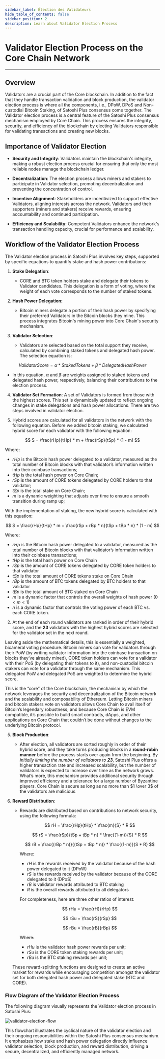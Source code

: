 ```yaml
---
sidebar_label: Élection des Validateurs
hide_table_of_contents: false
sidebar_position: 2
description: Learn about Validator Election Process
---
```


# Validator Election Process on the Core Chain Network

---

## Overview

Validators are a crucial part of the Core blockchain. In addition to the fact that they handle transaction validation and block production, the validator election process is where all the components, i.e., DPoW, DPoS and Non-custodial Bitcoin Staking, of Satoshi Plus consensus come together. The Validator election process is a central feature of the Satoshi Plus consensus mechanism employed by Core Chain. This process ensures the integrity, security, and efficiency of the blockchain by electing Validators responsible for validating transactions and creating new blocks.

## Importance of Validator Election

- **Security and Integrity**: Validators maintain the blockchain's integrity, making a robust election process crucial for ensuring that only the most reliable nodes manage the blockchain ledger.

- **Decentralization**: The election process allows miners and stakers to participate in Validator selection, promoting decentralization and preventing the concentration of control.

- **Incentive Alignment**: Stakeholders are incentivized to support effective Validators, aligning interests across the network. Validators and their supporters (miners and stakers) receive rewards, ensuring accountability and continued participation.

- **Efficiency and Scalability**: Competent Validators enhance the network's transaction handling capacity, crucial for performance and scalability.

## Workflow of the Validator Election Process

The Validator election process in Satoshi Plus involves key steps, supported by specific equations to quantify stake and hash power contributions:

1. **Stake Delegation**:
   - CORE and BTC token holders stake and delegate their tokens to Validator candidates. This delegation is a form of voting, where the weight of each vote corresponds to the number of staked tokens.

2. **Hash Power Delegation**:
   - Bitcoin miners delegate a portion of their hash power by specifying their preferred Validators in the Bitcoin blocks they mine. This process integrates Bitcoin's mining power into Core Chain's security mechanism.

3. **Validator Selection**:
   - Validators are selected based on the total support they receive, calculated by combining staked tokens and delegated hash power. The selection equation is:

$$
   Validator Score = \alpha * {Staked Tokens} + \beta * {Delegated Hash Power} 
$$

- In this equation, $\alpha$ and $\beta$ are weights assigned to staked tokens and delegated hash power, respectively, balancing their contributions to the election process.

4. **Validator Set Formation**:
   A set of Validators is formed from those with the highest scores. This set is dynamically updated to reflect ongoing changes in stake delegations and hash power allocations. There are two steps involved in validator election.

5. Hybrid scores are calculated for all validators in the network with the following equation. Before we added bitcoin staking, we calculated hybrid score for each validator with the following equation:

$$
 S = \frac{rHp}{tHp} * m + \frac{rSp}{tSp} * (1 - m) 
$$

Where:

- $rHp$ is the Bitcoin hash power delegated to a validator, measured as the total number of Bitcoin blocks with that validator’s information written into their coinbase transactions;
- $tHp$ is the total hash power on Core Chain;
- $rSp$ is the amount of CORE tokens delegated by CORE holders to that validator;
- $tSp$ is the total stake on Core Chain;
- $m$ is a dynamic weighting that adjusts over time to ensure a smooth transition during ramp up;

With the implementation of staking, the new hybrid score is calculated with this equation:

$$
 S = \frac{rHp}{tHp} * m + \frac{rSp + rBp * n}{tSp + tBp * n} * (1 - m) 
$$

Where:

- $rHp$ is the Bitcoin hash power delegated to a validator, measured as the total number of Bitcoin blocks with that validator’s information written into their coinbase transactions;
- $tHp$ is the total hash power on Core Chain
- $rSp$ is the amount of CORE tokens delegated by CORE token holders to that validator
- $tSp$ is the total amount of CORE tokens stake on Core Chain
- $rBp$ is the amount of BTC tokens delegated by BTC holders to that validator
- $tBp$ is the total amount of BTC staked on Core Chain
- $m$ is a dynamic factor that controls the overall weights of hash power $(0 < m <1)$
- $n$ is a dynamic factor that controls the voting power of each BTC vs. each CORE token.

2. At the end of each round validators are ranked in order of their hybrid score, and the **23** validators with the highest hybrid scores are selected for the validator set in the next round.

Leaving aside the mathematical details, this is essentially a weighted, bicameral voting procedure. Bitcoin miners can vote for validators through their PoW (by writing validator information into the coinbase transaction on blocks they’ve already mined), CORE token holders can vote for a validator with their PoS (by delegating their tokens to it), and non-custodial bitcoin stakers can vote for a validator through the same mechanism. This delegated PoW and delegated PoS are weighted to determine the hybrid score.

This is the “core” of the Core blockchain, the mechanism by which the network leverages the security and decentralization of the Bitcoin network and the scalability and composability of Ethereum. Letting Bitcoin miners and bitcoin stakers vote on validators allows Core Chain to avail itself of Bitcoin’s legendary robustness; and because Core Chain is EVM compatible, it’s possible to build smart contracts, dApps, and other applications on Core Chain that couldn’t be done without changes to the underlying Bitcoin protocol.

5. **Block Production**:
   - After election, all validators are sorted roughly in order of their hybrid score, and they take turns producing blocks in a **round-robin manner** before the process starts over again from the beginning. By _initially limiting the number of validators to **23**_, Satoshi Plus offers a higher transaction rate and increased scalability, but the number of validators is expected to increase over time as the network grows. What’s more, this mechanism provides additional security through improved efficiency and a tolerance for a large number of Byzantine players. Core Chain is secure as long as no more than $1 \over 3$ of the validators are malicious.

6. **Reward Distribution**:

   - Rewards are distributed based on contributions to network security, using the following formula:

     $$
        rH = \frac{rHp}{tHp} * \frac{m}{S} * R
     $$

     $$
        rS = \frac{rSp}{tSp + tBp * n} * \frac{(1-m)}{S} * R
     $$

     $$
        rB = \frac{(rBp * n)}{(tSp + tBp * n)} * \frac{(1-m)}{S * R}
     $$

     Where:

     - $rH$ is the rewards received by the validator because of the hash power delegated to it (DPoW)
     - $rS$ is the rewards received by the validator because of the CORE delegated to it (DPoS)
     - $rB$ is validator rewards attributed to BTC staking
     - $R$ is the overall rewards attributed to all delegators

     For completeness, here are three other ratios of interest:

     $$
        rHu = \frac{rH}{rHp}
     $$

     $$
        rSu = \frac{rS}{rSp}
     $$

     $$
        rBu = \frac{rB}{rBp}
     $$

     Where:

     - $rHu$ is the validator hash power rewards per unit;
     - $rSu$ is the CORE token staking rewards per unit;
     - $rBu$ is the BTC staking rewards per unit;

   These reward-splitting functions are designed to create an active market for rewards while encouraging competition amongst the validator set for both delegated hash power and delegated stake (BTC and CORE).

### Flow Diagram of the Validator Election Process

The following diagram visually represents the Validator election process in Satoshi Plus:

![validator-election-flow](../../../../static/img/staoshi-plus/validator-election-flow.png)

This flowchart illustrates the cyclical nature of the validator election and their ongoing responsibilities within the Satoshi Plus consensus mechanism. It emphasizes how stake and hash power delegation directly influence validator selection, block production, and reward distribution, driving a secure, decentralized, and efficiently managed network.

